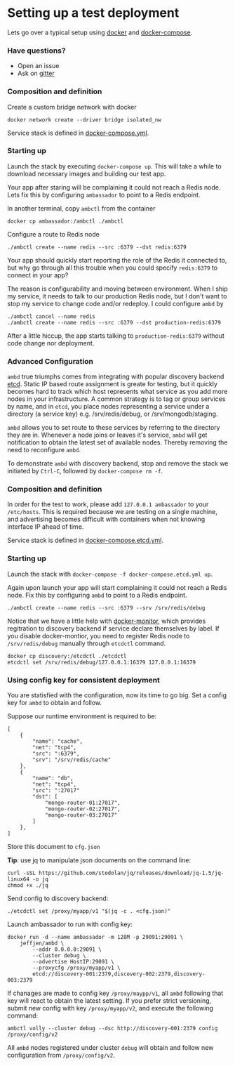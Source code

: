 # Setting up a test deployment
Lets go over a typical setup using [docker](https://www.docker.com/) and
[docker-compose](https://docs.docker.com/compose/).

### Have questions?
- Open an issue
- Ask on [gitter](https://gitter.im/jeffjen/ambd?utm_source=share-link&utm_medium=link&utm_campaign=share-link)

### Composition and definition
Create a custom bridge network with docker
```
docker network create --driver bridge isolated_nw
```

Service stack is defined in [docker-compose.yml](docker-compose.yml).

### Starting up
Launch the stack by executing `docker-compose up`.  This will take a while to
download necessary images and building our test app.

Your app after staring will be complaining it could not reach a Redis node.
Lets fix this by configuring `ambassador` to point to a Redis endpoint.

In another terminal, copy `ambctl` from the container
```
docker cp ambassador:/ambctl ./ambctl
```

Configure a route to Redis node
```
./ambctl create --name redis --src :6379 --dst redis:6379
```

Your app should quickly start reporting the role of the Redis it connected to,
but why go through all this trouble when you could specify `redis:6379` to
connect in your app?

The reason is configurability and moving between environment.  When I ship my
service, it needs to talk to our production Redis node, but I don't want to
stop my service to change code and/or redeploy.  I could configure `ambd` by
```
./ambctl cancel --name redis
./ambctl create --name redis --src :6379 --dst production-redis:6379
```

After a little hiccup, the app starts talking to `production-redis:6379`
without code change nor deployment.

### Advanced Configuration
`ambd` true triumphs comes from integrating with popular discovery backend
[etcd](https://github.com/coreos/etcd).  Static IP based route assignment is
greate for testing, but it quickly becomes hard to track which host represents
what service as you add more nodes in your infrastructure.  A common strategy
is to tag or group services by name, and in `etcd`, you place nodes
representing a service under a directory (a service key) e.g. /srv/redis/debug, or
/srv/mongodb/staging.

`ambd` allows you to set route to these services by referring to the directory
they are in.  Whenever a node joins or leaves it's service, `ambd` will get
notification to obtain the latest set of available nodes.  Thereby removing the
need to reconfigure `ambd`.

To demonstrate `ambd` with discovery backend, stop and remove the stack we
initiated by `Ctrl-C`, followed by `docker-compose rm -f`.

### Composition and definition
In order for the test to work, please add `127.0.0.1 ambassador` to your
`/etc/hosts`.  This is required because we are testing on a single machine, and
advertising becomes difficult with containers when not knowing interface IP
ahead of time.

Service stack is defined in [docker-compose.etcd.yml](docker-compose.etcd.yml).

### Starting up
Launch the stack with `docker-compose -f docker-compose.etcd.yml up`.

Again upon launch your app will start complaining it could not reach a Redis
node.  Fix this by configuring `ambd` to point to a Redis endpoint.
```
./ambctl create --name redis --src :6379 --srv /srv/redis/debug
```

Notice that we have a little help with
[docker-monitor](https://github.com/jeffjen/docker-monitor), which provides
regitration to discovery backend if service declare themselves by label.  If
you disable docker-montior, you need to register Redis node to
`/srv/redis/debug` manually through `etcdctl` command.
```
docker cp discovery:/etcdctl ./etcdctl
etcdctl set /srv/redis/debug/127.0.0.1:16379 127.0.0.1:16379
```

### Using config key for consistent deployment
You are statisfied with the configuration, now its time to go big.  Set a
config key for `ambd` to obtain and follow.

Suppose our runtime environment is required to be:
```
[
    {
        "name": "cache",
        "net": "tcp4",
        "src": ":6379",
        "srv": "/srv/redis/cache"
    },
    {
        "name": "db",
        "net": "tcp4",
        "src": ":27017"
        "dst": [
            "mongo-router-01:27017",
            "mongo-router-02:27017",
            "mongo-router-03:27017"
        ]
    },
]
```

Store this document to `cfg.json`

**Tip**: use jq to manipulate json documents on the command line:
```
curl -sSL https://github.com/stedolan/jq/releases/download/jq-1.5/jq-linux64 -o jq
chmod +x ./jq
```

Send config to discovery backend:
```
./etcdctl set /proxy/myapp/v1 "$(jq -c . <cfg.json)"
```

Launch ambassador to run with config key:
```
docker run -d --name ambassador -m 128M -p 29091:29091 \
    jeffjen/ambd \
        --addr 0.0.0.0:29091 \
        --cluster debug \
        --advertise HostIP:29091 \
        --proxycfg /proxy/myapp/v1 \
        etcd://discovery-001:2379,discovery-002:2379,discovery-003:2379
```

If chanages are made to config key `/proxy/maypp/v1`, all `ambd` following that
key will react to obtain the latest setting.  If you prefer strict
versioning, submit new config with key `/proxy/myapp/v2`, and execute the
following command:
```
ambctl volly --cluster debug --dsc http://discovery-001:2379 config /proxy/config/v2
```

All `ambd` nodes registered under cluster `debug` will obtain and follow new
configuration from `/proxy/config/v2`.


